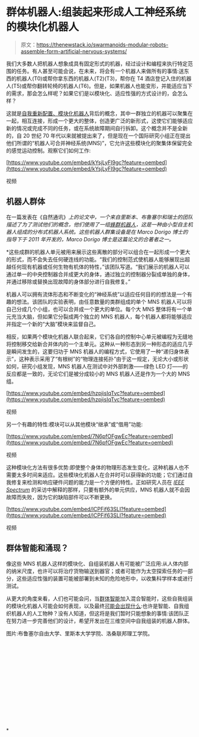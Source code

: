# 群体机器人:组装起来形成人工神经系统的模块化机器人

> 原文：<https://thenewstack.io/swarmanoids-modular-robots-assemble-form-artificial-nervous-systems/>

我们大多数人把机器人想象成具有固定形式的机器，经过设计和编程来执行特定范围的任务。有人甚至可能会说，在未来，将会有一个机器人来做所有的事情:送东西的机器人(T0)或帮你拿东西的机器人(T2)(T3)，帮你在 T4 酒店登记入住的机器人(T5)或帮你翻转轮椅的机器人(T6)。但是，如果机器人也能变形，并能适应当下的需求，那会怎么样呢？如果它们是以模块化、适应性强的方式设计的，会怎么样？

这就是[自我重新配置、模块化机器人](https://en.wikipedia.org/wiki/Self-reconfiguring_modular_robot)背后的概念，其中一群独立的机器可以聚集在一起，相互连接，形成一个更大的整体，创造更广泛的新形式，这使它们能够适应新的情况或完成不同的任务，或在系统故障期间自行拆卸。这个概念并不是全新的，自 20 世纪 70 年代以来就被提出来了，但是现在一个国际研究小组正在提出他们所谓的“机器人可合并神经系统(MNS)”，它允许这些模块化的聚集体保留完全的感觉运动控制。观察它们如何工作:

[https://www.youtube.com/embed/kYsjLyFI9gc?feature=oembed](https://www.youtube.com/embed/kYsjLyFI9gc?feature=oembed)

视频

## 机器人群体

在一篇发表在《自然通讯》[](https://www.nature.com/articles/s41467-017-00109-2)*上的论文中，一个来自里斯本、布鲁塞尔和瑞士的团队描述了为了测试他们的概念，他们使用了一组[蜂群机器人](http://www.swarmanoid.org/)，这是一种由小型自主机器人组成的分布式机器人系统。这些机器人群集设备是在 Marco Dorigo 博士的指导下于 2011 年开发的，Marco Dorigo 博士是这篇论文的合著者之一。*

 *这些成群的机器人单元被用来展示这些离散的部分可以组合在一起形成一个更大的形式，而不会失去任何硬连线的功能。“我们的控制范式使机器人能够展现出超越任何现有机器或任何生物有机体的特性，”该团队写道。“我们展示的机器人可以通过单一的中央控制器合并成更大的身体，通过独立的控制器分裂成单独的身体，并通过移除或替换出现故障的身体部分进行自我修复。”

机器人可以拥有流体形态和不断变化的“神经系统”以适应任何目的的想法是一个有趣的想法。该团队的实验表明，由任意数量的类群组成的单个 MNS 机器人可以将自己分成几个小组，也可以合并成一个更大的单位。每个大 MNS 整体将有一个单元充当大脑，但如果它分裂成两个独立的 MNS 机器人，每个机器人都将能够适应并指定一个新的“大脑”模块来监督自己。

相反，如果两个模块化机器人联合起来，它们各自的控制中心单元被编程为无缝地将控制移交给新合并体内的一个主单元。这种从一种形态到另一种形态的适应几乎是瞬间发生的，这要归功于 MNS 机器人的编程方式，它使用了一种“递归身体表示”，这种表示采用了“有根树”的“物理连接拓扑”由于这一规定，无论大小或形状如何，研究小组发现，MNS 机器人在测试中对外部刺激——绿色 LED 灯——的反应都是一致的，无论它们是被分成较小的 MNS 机器人还是作为一个大的 MNS 组。

[https://www.youtube.com/embed/hzpjisIqTvc?feature=oembed](https://www.youtube.com/embed/hzpjisIqTvc?feature=oembed)

视频

另一个有趣的特性:模块可以从其他模块“继承”或“借用”功能:

[https://www.youtube.com/embed/7N6pfOFgwEc?feature=oembed](https://www.youtube.com/embed/7N6pfOFgwEc?feature=oembed)

视频

这种模块化方法有很多优势:即使整个身体的物理形态发生变化，这种机器人也不需要太多时间来适应。这些模块化机器人在合并时可以获得新的功能；它们通过自我修复来检测和响应硬件问题的能力是一个方便的特性。正如研究人员在 [*IEEE Spectrum*](https://spectrum.ieee.org/automaton/robotics/robotics-hardware/robots-merge-split-brains-form-new-modular-robots) 的采访中解释的那样，只要有额外的单元供应，MNS 机器人就不会因故障而失败，因为它的缺陷部件可以不断更换。

[https://www.youtube.com/embed/lCPFif63SLI?feature=oembed](https://www.youtube.com/embed/lCPFif63SLI?feature=oembed)

视频

## 群体智能和涌现？

像这些 MNS 机器人这样的模块化、自组装机器人有可能被广泛应用:从人体内部的纳米尺度，也许可以将治疗货物输送到器官；或者可能作为太空探索任务的一部分，这些适应性强的装置可能被部署到未知的危险地形中，以收集科学样本或进行测试。

从更大的角度来看，人们也可能会问，当[群体智能](https://thenewstack.io/bee-inspired-autonomous-robots-improve-crop-yields/)加入混合智能时，这些自我组装的模块化机器人可能会如何表现，以及最终[可能会出现什么](https://thenewstack.io/identifying-emergent-behaviors-complex-systems-nature-computers/):也许是智能、自我组织机器人的人工物种？没有人知道，但这将是我们暂时只能想象的事情:该团队正在努力进一步完善他们的设计，希望开发出在三维空间中自我组装的机器人群体。

图片:布鲁塞尔自由大学、里斯本大学学院、洛桑联邦理工学院。

<svg xmlns:xlink="http://www.w3.org/1999/xlink" viewBox="0 0 68 31" version="1.1"><title>Group</title> <desc>Created with Sketch.</desc></svg>*